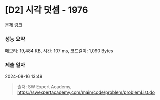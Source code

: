 # [D2] 시각 덧셈 - 1976 

[문제 링크](https://swexpertacademy.com/main/code/problem/problemDetail.do?contestProbId=AV5PttaaAZIDFAUq) 

### 성능 요약

메모리: 19,484 KB, 시간: 107 ms, 코드길이: 1,090 Bytes

### 제출 일자

2024-08-16 13:49



> 출처: SW Expert Academy, https://swexpertacademy.com/main/code/problem/problemList.do